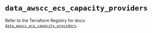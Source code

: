 # `data_awscc_ecs_capacity_providers`

Refer to the Terraform Registry for docs: [`data_awscc_ecs_capacity_providers`](https://registry.terraform.io/providers/hashicorp/awscc/0.70.0/docs/data-sources/ecs_capacity_providers).
